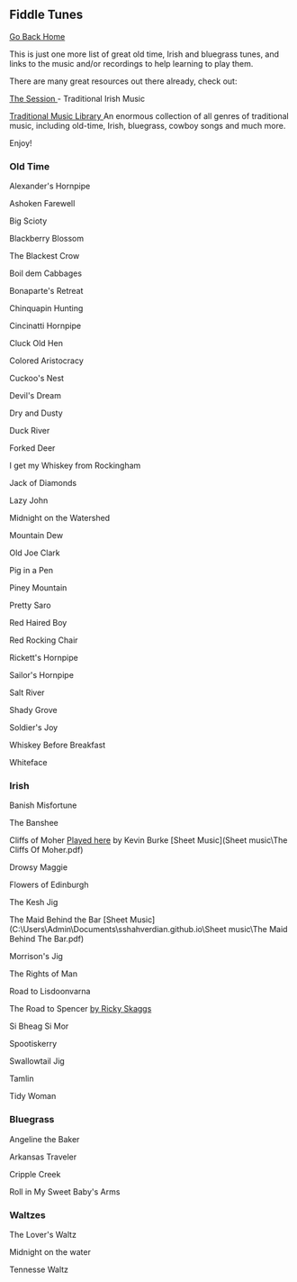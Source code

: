 ## Fiddle Tunes

[Go Back Home](index.md)


This is just one more list of great old time, Irish and bluegrass tunes, and links to the music and/or recordings to help learning to play them.

There are many great resources out there already, check out:

<a href ="https://thesession.org/"> The Session </a> - Traditional Irish Music

<a href ="http://www.traditionalmusic.co.uk/"> Traditional Music Library </a>  An enormous collection of all genres of traditional music, including old-time, Irish, bluegrass, cowboy songs and much more.


<!--The Session
Traditional Music UK-->
Enjoy!
<!--<a href ="https://www.youtube.com/watch?v=VerYTG1MlhE&list=PLuyJzev9Xki1k2t9YB1geYq0CXl3-NhCQ"> Pretty saro </a>Tatiana Hargreaves.-->

### Old Time ###

Alexander's Hornpipe

Ashoken Farewell

Big Scioty

Blackberry Blossom

The Blackest Crow

Boil dem Cabbages

Bonaparte's Retreat

Chinquapin Hunting

Cincinatti Hornpipe

Cluck Old Hen

Colored Aristocracy

Cuckoo's Nest

Devil's Dream

Dry and Dusty

Duck River

Forked Deer

I get my Whiskey from Rockingham

Jack of Diamonds

Lazy John

Midnight on the Watershed

Mountain Dew

Old Joe Clark

Pig in a Pen

Piney Mountain

Pretty Saro

Red Haired Boy

Red Rocking Chair

Rickett's Hornpipe

Sailor's Hornpipe

Salt River

Shady Grove

Soldier's Joy

Whiskey Before Breakfast

Whiteface

### Irish ###

Banish Misfortune

The Banshee

Cliffs of Moher <a href = "https://www.youtube.com/watch?v=3zYlEPAkGek">  Played here</a> by Kevin Burke    [Sheet Music](Sheet music\The Cliffs Of Moher.pdf)

Drowsy Maggie

Flowers of Edinburgh

The Kesh Jig

The Maid Behind the Bar [Sheet Music](C:\Users\Admin\Documents\sshahverdian.github.io\Sheet music\The Maid Behind The Bar.pdf)

Morrison's Jig

The Rights of Man

Road to Lisdoonvarna

The Road to Spencer <a href = "https://www.youtube.com/watch?v=X5g6KaLAuPw">  by Ricky Skaggs </a>

Si Bheag Si Mor

Spootiskerry

Swallowtail Jig

Tamlin

Tidy Woman

### Bluegrass ###

Angeline the Baker

Arkansas Traveler

Cripple Creek

Roll in My Sweet Baby's Arms

### Waltzes ###

The Lover's Waltz

Midnight on the water

Tennesse Waltz
